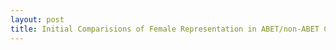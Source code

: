 ```yaml
---
layout: post
title: Initial Comparisions of Female Representation in ABET/non-ABET Curriculums
---
```



